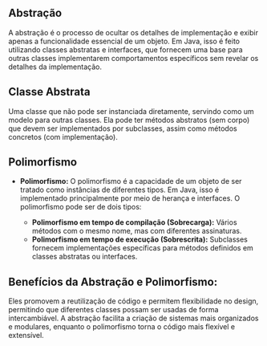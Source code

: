 ## **Abstração**

A abstração é o processo de ocultar os detalhes de implementação e exibir apenas a funcionalidade essencial de um objeto. Em Java, isso é feito utilizando classes abstratas e interfaces, que fornecem uma base para outras classes implementarem comportamentos específicos sem revelar os detalhes da implementação.

## **Classe Abstrata**

Uma classe que não pode ser instanciada diretamente, servindo como um modelo para outras classes. Ela pode ter métodos abstratos (sem corpo) que devem ser implementados por subclasses, assim como métodos concretos (com implementação).

## **Polimorfismo**

- **Polimorfismo:** O polimorfismo é a capacidade de um objeto de ser tratado como instâncias de diferentes tipos. Em Java, isso é implementado principalmente por meio de herança e interfaces. O polimorfismo pode ser de dois tipos:

    - **Polimorfismo em tempo de compilação (Sobrecarga):** Vários métodos com o mesmo nome, mas com diferentes assinaturas.
    - **Polimorfismo em tempo de execução (Sobrescrita):** Subclasses fornecem implementações específicas para métodos definidos em classes abstratas ou interfaces.
## Benefícios da Abstração e Polimorfismo:
Eles promovem a reutilização de código e permitem flexibilidade no design, permitindo que diferentes classes possam ser usadas de forma intercambiável. A abstração facilita a criação de sistemas mais organizados e modulares, enquanto o polimorfismo torna o código mais flexível e extensível.